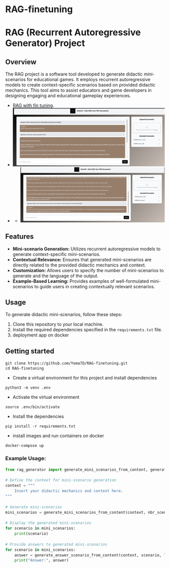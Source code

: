 # RAG-finetuning

# RAG (Recurrent Autoregressive Generator) Project

## Overview
The RAG project is a software tool developed to generate didactic mini-scenarios for educational games. It employs recurrent autoregressive models to create context-specific scenarios based on provided didactic mechanics. This tool aims to assist educators and game developers in designing engaging and educational gameplay experiences.


*  [RAG with fin tuning](https://github.com/Yema7D/RAG-finetuning.git).
*  ![chat](https://github.com/Yema7D/RAG-finetuning/blob/main/img/1game.png)
*  *  ![chat](https://github.com/Yema7D/RAG-finetuning/blob/main/img/2game.png)

## Features
- **Mini-scenario Generation:** Utilizes recurrent autoregressive models to generate context-specific mini-scenarios.
- **Contextual Relevance:** Ensures that generated mini-scenarios are directly related to the provided didactic mechanics and context.
- **Customization:** Allows users to specify the number of mini-scenarios to generate and the language of the output.
- **Example-Based Learning:** Provides examples of well-formulated mini-scenarios to guide users in creating contextually relevant scenarios.

## Usage
To generate didactic mini-scenarios, follow these steps:
1. Clone this repository to your local machine.
2. Install the required dependencies specified in the `requirements.txt` file.
3. deployment app on docker
## Getting started
```
git clone https://github.com/Yema7D/RAG-finetuning.git
cd RAG-finetuning
```
* Create a virtual environment for this project and install dependencies
```
python3 -m venv .env
```

* Activate the virtual environment
```
source .env/bin/activate
```

* Install the dependencies
```
pip install -r requirements.txt
```

* install images and run containers on docker 
```
docker-compose up
```

### Example Usage:
```python
from rag_generator import generate_mini_scenarios_from_content, generate_answer_scenario_from_content

# Define the context for mini-scenario generation
context = """
    Insert your didactic mechanics and context here.
"""

# Generate mini-scenarios
mini_scenarios = generate_mini_scenarios_from_content(context, nbr_scenarios=10, language="English")

# Display the generated mini-scenarios
for scenario in mini_scenarios:
    print(scenario)

# Provide answers to generated mini-scenarios
for scenario in mini_scenarios:
    answer = generate_answer_scenario_from_content(context, scenario, language="English")
    print("Answer:", answer)

